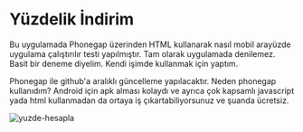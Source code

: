 # Yüzdelik İndirim

Bu uygulamada Phonegap üzerinden HTML kullanarak nasıl mobil arayüzde uygulama çalıştırılır testi yapılmıştır.
Tam olarak uygulamada denilemez. Basit bir deneme diyelim. Kendi işimde kullanmak için yaptım.

Phonegap ile github'a aralıklı güncelleme yapılacaktır. Neden phonegap kullanıdım? Android için apk alması kolaydı ve ayrıca çok kapsamlı javascript yada html kullanmadan da ortaya iş çıkartabiliyorsunuz ve şuanda ücretsiz.

![yuzde-hesapla](https://user-images.githubusercontent.com/9142018/78394736-da1c9e00-75f4-11ea-99e5-b9a6b99554cf.PNG)
